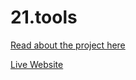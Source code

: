 # 21.tools

[Read about the project here](https://devpost.com/software/21-tools)

[Live Website](https://toolsoverview.firebaseapp.com/)
